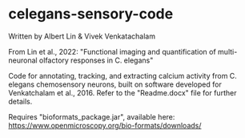 # celegans-sensory-code
Written by Albert Lin & Vivek Venkatachalam

From Lin et al., 2022: "Functional imaging and quantification of multi-neuronal olfactory responses in C. elegans"

Code for annotating, tracking, and extracting calcium activity from C. elegans chemosensory neurons, built on software developed for Venkatchalam et al., 2016.
Refer to the "Readme.docx" file for further details.

Requires "bioformats_package.jar", available here: https://www.openmicroscopy.org/bio-formats/downloads/
